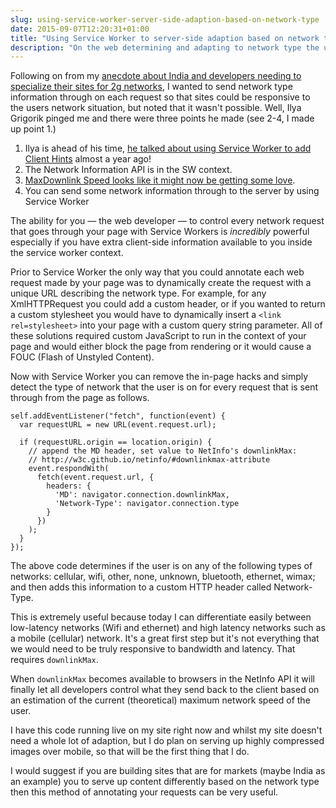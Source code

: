 ```yaml
---
slug: using-service-worker-server-side-adaption-based-on-network-type
date: 2015-09-07T12:20:31+01:00
title: "Using Service Worker to server-side adaption based on network type"
description: "On the web determining and adapting to network type the user is on is incredibly hard. Until now."
---
```


Following on from my [anecdote about India and developers needing to specialize their sites
for 2g networks](/the-web-in-india-anecdote-3), I wanted to send network type information 
through on each request so that sites could be responsive to the users network situation, but noted that
 it wasn't possible. Well, Ilya Grigorik pinged me and there were three points he made (see 2-4, I made up point 1.)

1. Ilya is ahead of his time, [he talked about using Service Worker to add Client Hints](https://www.igvita.com/2014/12/15/capability-reporting-with-service-worker/)
   almost a year ago!
2. The Network Information API is in the SW context.
3. [MaxDownlink Speed looks like it might now be getting some love](https://code.google.com/p/chromium/issues/detail?id=527449).
4. You can send some network information through to the server by using Service Worker

The ability for you &mdash; the web developer &mdash; to control every network request that 
goes through your page with Service Workers is _incredibly_ powerful especially if you have extra
 client-side information available to you inside the service worker context.
 
Prior to Service Worker the only way that you could annotate each web request made by your page
was to dynamically create the request with a unique URL describing the network type. For example, for any XmlHTTPRequest
you could add a custom header, or if you wanted to return a custom stylesheet you would have to 
dynamically insert a `<link rel=stylesheet>` into your page with a custom query string parameter. 
All of these solutions required custom JavaScript to run in the context of your page and would
either block the page from rendering or it would cause a FOUC (Flash of Unstyled Content).

Now with Service Worker you can remove the in-page hacks and simply detect the type of network 
that the user is on for every request that is sent through from the page as follows.

    self.addEventListener("fetch", function(event) {
      var requestURL = new URL(event.request.url);
      
      if (requestURL.origin == location.origin) {
        // append the MD header, set value to NetInfo's downlinkMax:
        // http://w3c.github.io/netinfo/#downlinkmax-attribute
        event.respondWith(
          fetch(event.request.url, {
            headers: { 
              'MD': navigator.connection.downlinkMax,
              'Network-Type': navigator.connection.type
            }
          })
        );
      }
    });
   
The above code determines if the user is on any of the following types of networks: cellular, wifi, 
other, none, unknown, bluetooth, ethernet, wimax; and then adds this information to a custom HTTP header 
called Network-Type.

This is extremely useful because today I can differentiate easily between low-latency networks
(Wifi and ethernet) and high latency networks such as a mobile (cellular) network.  It's a great
first step but it's not everything that we would need to be truly responsive to bandwidth and 
latency.  That requires `downlinkMax`.

When `downlinkMax` becomes available to browsers in the NetInfo API it will finally let all
developers control what they send back to the client based on an estimation of the current (theoretical)
maximum network speed of the user.

I have this code running live on my site right now and whilst my site doesn't need a whole lot of adaption, 
but I do plan on serving up highly compressed images over mobile, so that will be the first thing that I do.

I would suggest if you are building sites that are for markets (maybe India as an example) you to serve
up content differently based on the network type then this method of annotating your requests can
be very useful.